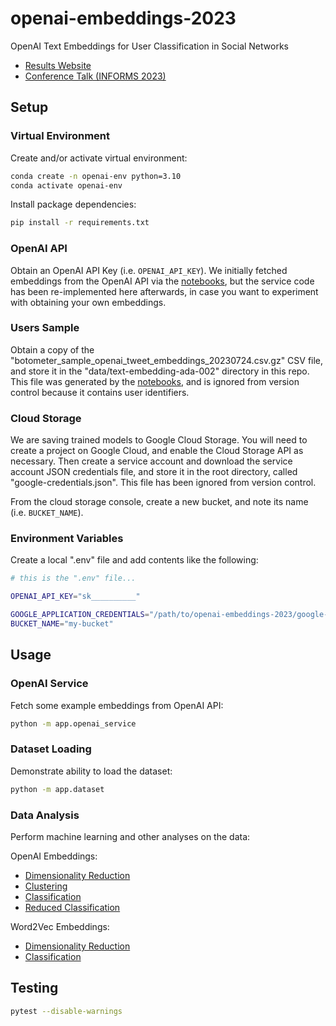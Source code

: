 # openai-embeddings-2023

OpenAI Text Embeddings for User Classification in Social Networks

  + [Results Website](https://s2t2.github.io/openai-embeddings-2023/index.html)
  + [Conference Talk (INFORMS 2023)](https://www.youtube.com/watch?v=AmF-5D4p1_4)


## Setup

### Virtual Environment

Create and/or activate virtual environment:

```sh
conda create -n openai-env python=3.10
conda activate openai-env
```

Install package dependencies:

```sh
pip install -r requirements.txt
```

### OpenAI API

Obtain an OpenAI API Key (i.e. `OPENAI_API_KEY`). We initially fetched embeddings from the OpenAI API via the [notebooks](/notebooks/README.md), but the service code has been re-implemented here afterwards, in case you want to experiment with obtaining your own embeddings.

### Users Sample

Obtain a copy of the "botometer_sample_openai_tweet_embeddings_20230724.csv.gz" CSV file, and store it in the "data/text-embedding-ada-002" directory in this repo. This file was generated by the [notebooks](/notebooks/README.md), and is ignored from version control because it contains user identifiers.

### Cloud Storage

We are saving trained models to Google Cloud Storage. You will need to create a project on Google Cloud, and enable the Cloud Storage API as necessary. Then create a service account and download the service account JSON credentials file, and store it in the root directory, called "google-credentials.json". This file has been ignored from version control.

From the cloud storage console, create a new bucket, and note its name (i.e. `BUCKET_NAME`).


### Environment Variables

Create a local ".env" file and add contents like the following:

```sh
# this is the ".env" file...

OPENAI_API_KEY="sk__________"

GOOGLE_APPLICATION_CREDENTIALS="/path/to/openai-embeddings-2023/google-credentials.json"
BUCKET_NAME="my-bucket"
```

## Usage

### OpenAI Service

Fetch some example embeddings from OpenAI API:

```sh
python -m app.openai_service
```


### Dataset Loading

Demonstrate ability to load the dataset:

```sh
python -m app.dataset
```

### Data Analysis

Perform machine learning and other analyses on the data:

OpenAI Embeddings:

  + [Dimensionality Reduction](app/reduction/README.md)
  + [Clustering](app/clustering/README.md)
  + [Classification](app/classification/README.md)
  + [Reduced Classification](app/reduced_classification/README.md)

Word2Vec Embeddings:

  + [Dimensionality Reduction](app/word2vec_embeddings/README.md)
  + [Classification](app/word2vec_classification/README.md)


## Testing

```sh
pytest --disable-warnings
```
